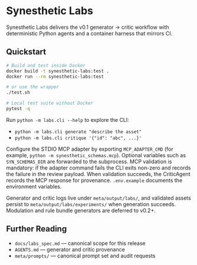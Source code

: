 # Synesthetic Labs

Synesthetic Labs delivers the v0.1 generator → critic workflow with deterministic Python agents and a container harness that mirrors CI.

## Quickstart

```bash
# Build and test inside Docker
docker build -t synesthetic-labs:test .
docker run --rm synesthetic-labs:test

# or use the wrapper
./test.sh

# Local test suite without Docker
pytest -q
```

Run `python -m labs.cli --help` to explore the CLI:

* `python -m labs.cli generate "describe the asset"`
* `python -m labs.cli critique '{"id": "abc", ...}'`

Configure the STDIO MCP adapter by exporting `MCP_ADAPTER_CMD` (for example,
`python -m synesthetic_schemas.mcp`). Optional variables such as
`SYN_SCHEMAS_DIR` are forwarded to the subprocess. MCP validation is mandatory:
if the adapter command fails the CLI exits non-zero and records the failure in
the review payload. When validation succeeds, the CriticAgent records the MCP
response for provenance. `.env.example` documents the environment variables.

Generator and critic logs live under `meta/output/labs/`, and validated assets
persist to `meta/output/labs/experiments/` when generation succeeds. Modulation
and rule bundle generators are deferred to v0.2+.

## Further Reading

* `docs/labs_spec.md` — canonical scope for this release
* `AGENTS.md` — generator and critic provenance
* `meta/prompts/` — canonical prompt set and audit requests
